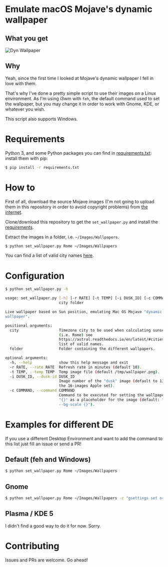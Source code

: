 # Emulate macOS Mojave's dynamic wallpaper

## What you get
![Dyn Wallpaper](https://i.imgur.com/0rJw98D.gif)

## Why
Yeah, since the first time I looked at Mojave's dynamic wallpaper I fell in
love with them.

That's why I've done a pretty simple script to use their images on a Linux
environment. As I'm using i3wm with `feh`, the default command used to set the
wallpaper, but you may change it in order to work with Gnome, KDE, or whatever
you wish.

This script also supports Windows.

# Requirements
Python 3, and some Python packages you can find in
[requirements.txt](requirements.txt): install them with pip:
```sh
$ pip install -r requirements.txt
```

# How to

First of all, download the source Mojave images (I'm not going to upload them
in this repository in order to avoid copyright problems) from
[the internet](https://www.reddit.com/r/apple/comments/8oz25c/all_16_full_resolution_macos_mojave_dynamic/).

Clone/download this repository to get the `set_wallpaper.py` and install the
[requirements](#requirements).

Extract the images in a folder, i.e. `~/Images/Wallpapers`.

```sh
$ python set_wallpaper.py Rome ~/Images/Wallpapers
```

You can find a list of valid city names [here](https://astral.readthedocs.io/en/latest/#cities).

# Configuration
```sh
$ python set_wallpaper.py -h

usage: set_wallpaper.py [-h] [-r RATE] [-t TEMP] [-i DUSK_ID] [-c COMMAND]
                        city folder

Live wallpaper based on Sun position, emulating Mac OS Mojave "dynamic
wallpaper".

positional arguments:
  city                  Timezone city to be used when calculating sunset time
                        (i.e. Rome) see
                        https://astral.readthedocs.io/en/latest/#cities for a
                        list of valid names.
  folder                Folder containing the different wallpapers.

optional arguments:
  -h, --help            show this help message and exit
  -r RATE, --rate RATE  Refresh rate in minutes (default 10).
  -t TEMP, --temp TEMP  Temp image file (default /tmp/wallpaper.png).
  -i DUSK_ID, --dusk-id DUSK_ID
                        Image number of the "dusk" image (default to 13 for
                        the 16-images Apple set).
  -c COMMAND, --command COMMAND
                        Command to be executed for setting the wallpaper, use
                        "{}" as a placeholder for the image (default: "feh
                        --bg-scale {}").

```

# Examples for different DE
If you use a different Desktop Environment and want to add the command to this
list just fill an issue or send a PR!

## Default (feh and Windows)
```sh
$ python set_wallpaper.py Rome ~/Images/Wallpapers
```

## Gnome
```sh
$ python set_wallpaper.py Rome ~/Images/Wallpapers -c "gsettings set org.gnome.desktop.background picture-uri {}"
```

## Plasma / KDE 5
I didn't find a good way to do it for now. Sorry.



# Contributing

Issues and PRs are welcome. Go ahead!
